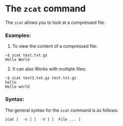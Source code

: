 # The `zcat` command

The `zcat` allows you to look at a compressed file.
  

### Examples:

1. To view the content of a compressed file:

```
~$ zcat test.txt.gz
Hello World
```

2. It can also Works with multiple files:

```
~$ zcat test2.txt.gz test.txt.gz
hello
Hello world
```

### Syntax:

The general syntax for the `zcat` command is as follows:

```
zcat [  -n ] [  -V ] [  File ... ]
```

